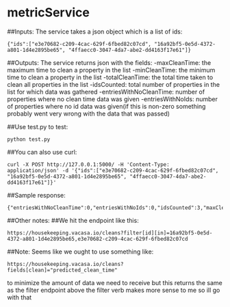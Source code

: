 # metricService

##Inputs: The service takes a json object which is a list of ids:
```
{"ids":["e3e70682-c209-4cac-629f-6fbed82c07cd", "16a92bf5-0e5d-4372-a801-1d4e2895be65", "4ffaecc0-3047-4da7-abe2-dd4163f17e61"]}
```

##Outputs: The service returns json with the fields:
-maxCleanTime: the maximum time to clean a property in the list
-minCleanTime: the minimum time to clean a property in the list
-totalCleanTime: the total time taken to clean all properties in the list
-idsCounted: total number of properties in the list for which data was gathered
-entriesWithNoCleanTime: number of properties where no clean time data was given
-entriesWithNoIds: number of properties where no id data was given(if this is non-zero something probably went very wrong with the data that was passed)

##Use test.py to test:
```
python test.py
```

##You can also use curl:
```
curl -X POST http://127.0.0.1:5000/ -H 'Content-Type: application/json' -d '{"ids":["e3e70682-c209-4cac-629f-6fbed82c07cd", "16a92bf5-0e5d-4372-a801-1d4e2895be65", "4ffaecc0-3047-4da7-abe2-dd4163f17e61"]}'
```

##Sample response:
```
{"entriesWithNoCleanTime":0,"entriesWithNoIds":0,"idsCounted":3,"maxCleanTime":2.91691406956171,"minCleanTime":2.29352616732206,"totalCleanTime":7.72456219718605}
```

##Other notes:
##We hit the endpoint like this:
```
https://housekeeping.vacasa.io/cleans?filter[id][in]=16a92bf5-0e5d-4372-a801-1d4e2895be65,e3e70682-c209-4cac-629f-6fbed82c07cd
```

##Note: Seems like we ought to use something like:
```
https://housekeeping.vacasa.io/cleans?fields[clean]="predicted_clean_time"
```
to minimize the amount of data we need to receive
but this returns the same as the filter endpoint above
the filter verb makes more sense to me so ill go with that
